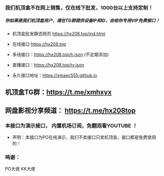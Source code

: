 ###  我们机顶盒不在网上销售，仅在线下批发，1000台以上支持定制！

##### 你如果是我们机顶盒用户，请在TG群提供设备IP和ID，会给你专用VIP免费接口！


- 机顶盒批发静态网页  https://hx208.top/ind.html   

- 在线接口  https://hx208.top   

- 多线接口：https://hx208.top/h.json   (不定期添加)

- 直播接口：https://hx208.top/tv.json

- 永久接口地址：https://xmaec555.github.io

## 机顶盒TG群：https://t.me/xmhxyx 
## 网盘影视分享频道： https://t.me/hx208top

### 本接口为演示接口， 内置机场订阅，免翻观看YOUTUBE  ！
 
 - 声明：本接口为PG在线演示，我们不卖接口只卖机顶盒，接口都是免费使用的！
### 鸣谢：
PG大佬  KK大佬
